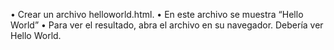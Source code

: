 • Crear un archivo helloworld.html.
• En este archivo se muestra “Hello World”
• Para ver el resultado, abra el archivo en su navegador. Debería ver Hello World.